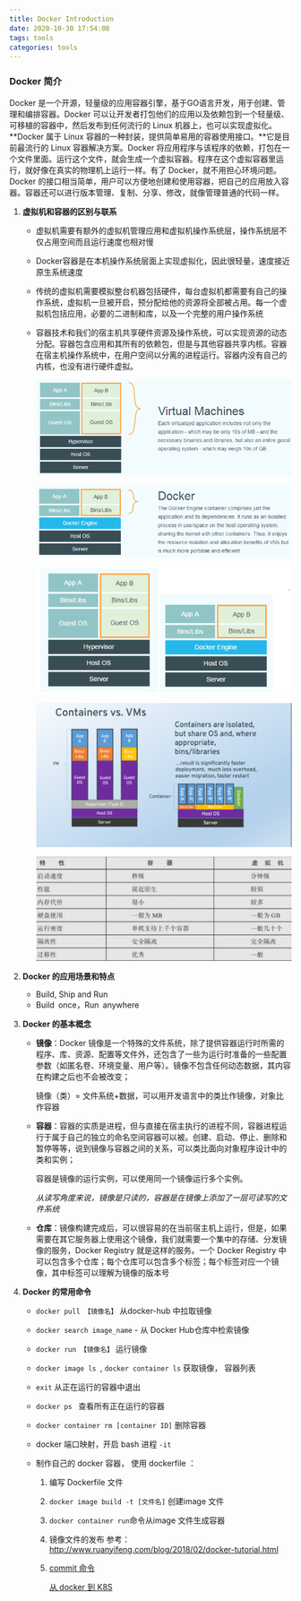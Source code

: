 ```yaml
---
title: Docker Introduction
date: 2020-10-30 17:54:08
tags: tools
categories: tools 
---
```


### Docker 简介

Docker 是一个开源，轻量级的应用容器引擎，基于GO语言开发，用于创建、管理和编排容器。Docker 可以让开发者打包他们的应用以及依赖包到一个轻量级、可移植的容器中，然后发布到任何流行的 Linux 机器上，也可以实现虚拟化。**Docker 属于 Linux 容器的一种封装，提供简单易用的容器使用接口。**它是目前最流行的 Linux 容器解决方案。Docker 将应用程序与该程序的依赖，打包在一个文件里面。运行这个文件，就会生成一个虚拟容器。程序在这个虚拟容器里运行，就好像在真实的物理机上运行一样。有了 Docker，就不用担心环境问题。Docker 的接口相当简单，用户可以方便地创建和使用容器，把自己的应用放入容器。容器还可以进行版本管理、复制、分享、修改，就像管理普通的代码一样。

<!-- more -->

1. **虚拟机和容器的区别与联系**

   * 虚拟机需要有额外的虚拟机管理应用和虚拟机操作系统层，操作系统层不仅占用空间而且运行速度也相对慢

   * Docker容器是在本机操作系统层面上实现虚拟化，因此很轻量，速度接近原生系统速度

   * 传统的虚拟机需要模拟整台机器包括硬件，每台虚拟机都需要有自己的操作系统，虚拟机一旦被开启，预分配给他的资源将全部被占用。每一个虚拟机包括应用，必要的二进制和库，以及一个完整的用户操作系统

   * 容器技术和我们的宿主机共享硬件资源及操作系统，可以实现资源的动态分配。容器包含应用和其所有的依赖包，但是与其他容器共享内核。容器在宿主机操作系统中，在用户空间以分离的进程运行。容器内没有自己的内核，也没有进行硬件虚拟。

     ![](https://raw.githubusercontent.com/ichbinhandsome/images/main/68edf099da1ec2b442759b136d97d95.png)

     ![](https://raw.githubusercontent.com/ichbinhandsome/images/main/245f0b186036d5814ad0ca0a599ead4.png)

     ![](https://raw.githubusercontent.com/ichbinhandsome/images/main/67d348ec911d8f6ccab45f3183a76c7.png)

     ![](https://raw.githubusercontent.com/ichbinhandsome/images/main/62eed5796896de9224f843390e64784.jpg)

     ![](https://raw.githubusercontent.com/ichbinhandsome/images/main/bf26e3f822828ad852ddb96857d84b6.jpg)

     

2. **Docker 的应用场景和特点**

   * Build, Ship and Run
   * Build once，Run anywhere

3. **Docker 的基本概念**

   - **镜像**：Docker 镜像是一个特殊的文件系统，除了提供容器运行时所需的程序、库、资源、配置等文件外，还包含了一些为运行时准备的一些配置参数（如匿名卷、环境变量、用户等）。镜像不包含任何动态数据，其内容在构建之后也不会被改变；	

     镜像（类）= 文件系统+数据，可以用开发语言中的类比作镜像，对象比作容器

   - **容器**：容器的实质是进程，但与直接在宿主执行的进程不同，容器进程运行于属于自己的独立的命名空间容器可以被。创建、启动、停止、删除和暂停等等，说到镜像与容器之间的关系，可以类比面向对象程序设计中的类和实例；

     容器是镜像的运行实例，可以使用同一个镜像运行多个实例。

     *从读写角度来说，镜像是只读的，容器是在镜像上添加了一层可读写的文件系统*

   - **仓库**：镜像构建完成后，可以很容易的在当前宿主机上运行，但是，如果需要在其它服务器上使用这个镜像，我们就需要一个集中的存储、分发镜像的服务，Docker Registry 就是这样的服务。一个 Docker Registry 中可以包含多个仓库；每个仓库可以包含多个标签；每个标签对应一个镜像，其中标签可以理解为镜像的版本号

4. **Docker 的常用命令**

   * `docker pull 【镜像名】` 从docker-hub 中拉取镜像

   * `docker search image_name` - 从 Docker Hub仓库中检索镜像

   * `docker run 【镜像名】` 运行镜像

   * `docker image ls `, `docker container ls`  获取镜像， 容器列表

   * `exit` 从正在运行的容器中退出

   * `docker ps ` 查看所有正在运行的容器

   * `docker container rm [container ID]` 删除容器

   * docker 端口映射，开启 bash 进程 `-it `

   * 制作自己的 docker 容器， 使用 dockerfile ：

     1. 编写 Dockerfile 文件

     2. `docker image build -t [文件名]` 创建image 文件

     3. `docker container run`命令从image 文件生成容器

     4. 镜像文件的发布 参考：http://www.ruanyifeng.com/blog/2018/02/docker-tutorial.html

     5. [commit 命令](https://hijiangtao.github.io/2018/04/17/Docker-in-Action/)

        [从 docker 到 K8S](https://www.qikqiak.com/k8s-book/)

